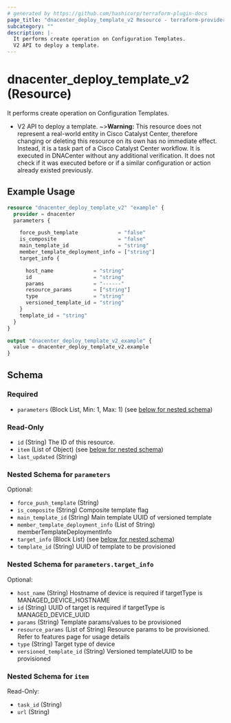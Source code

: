 ```yaml
---
# generated by https://github.com/hashicorp/terraform-plugin-docs
page_title: "dnacenter_deploy_template_v2 Resource - terraform-provider-dnacenter"
subcategory: ""
description: |-
  It performs create operation on Configuration Templates.
  V2 API to deploy a template.
---
```


# dnacenter_deploy_template_v2 (Resource)

It performs create operation on Configuration Templates.

- V2 API to deploy a template.
~>**Warning:**
This resource does not represent a real-world entity in Cisco Catalyst Center, therefore changing or deleting this resource on its own has no immediate effect.
Instead, it is a task part of a Cisco Catalyst Center workflow. It is executed in DNACenter without any additional verification. It does not check if it was executed before or if a similar configuration or action already existed previously.

## Example Usage

```terraform
resource "dnacenter_deploy_template_v2" "example" {
  provider = dnacenter
  parameters {

    force_push_template             = "false"
    is_composite                    = "false"
    main_template_id                = "string"
    member_template_deployment_info = ["string"]
    target_info {

      host_name             = "string"
      id                    = "string"
      params                = "------"
      resource_params       = ["string"]
      type                  = "string"
      versioned_template_id = "string"
    }
    template_id = "string"
  }
}

output "dnacenter_deploy_template_v2_example" {
  value = dnacenter_deploy_template_v2.example
}
```

<!-- schema generated by tfplugindocs -->
## Schema

### Required

- `parameters` (Block List, Min: 1, Max: 1) (see [below for nested schema](#nestedblock--parameters))

### Read-Only

- `id` (String) The ID of this resource.
- `item` (List of Object) (see [below for nested schema](#nestedatt--item))
- `last_updated` (String)

<a id="nestedblock--parameters"></a>
### Nested Schema for `parameters`

Optional:

- `force_push_template` (String)
- `is_composite` (String) Composite template flag
- `main_template_id` (String) Main template UUID of versioned template
- `member_template_deployment_info` (List of String) memberTemplateDeploymentInfo
- `target_info` (Block List) (see [below for nested schema](#nestedblock--parameters--target_info))
- `template_id` (String) UUID of template to be provisioned

<a id="nestedblock--parameters--target_info"></a>
### Nested Schema for `parameters.target_info`

Optional:

- `host_name` (String) Hostname of device is required if targetType is MANAGED_DEVICE_HOSTNAME
- `id` (String) UUID of target is required if targetType is MANAGED_DEVICE_UUID
- `params` (String) Template params/values to be provisioned
- `resource_params` (List of String) Resource params to be provisioned. Refer to features page for usage details
- `type` (String) Target type of device
- `versioned_template_id` (String) Versioned templateUUID to be provisioned



<a id="nestedatt--item"></a>
### Nested Schema for `item`

Read-Only:

- `task_id` (String)
- `url` (String)
